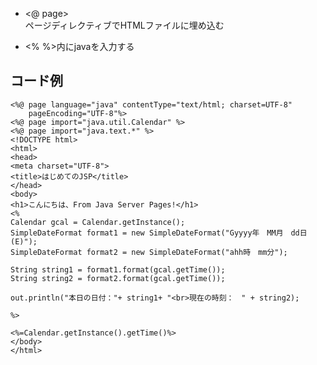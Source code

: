 - <@ page>  
  ページディレクティブでHTMLファイルに埋め込む

- <% %>内にjavaを入力する

## コード例

    <%@ page language="java" contentType="text/html; charset=UTF-8"
        pageEncoding="UTF-8"%>
    <%@ page import="java.util.Calendar" %>
    <%@ page import="java.text.*" %>
    <!DOCTYPE html>
    <html>
    <head>
    <meta charset="UTF-8">
    <title>はじめてのJSP</title>
    </head>
    <body>
    <h1>こんにちは、From Java Server Pages!</h1>
    <%
    Calendar gcal = Calendar.getInstance();
    SimpleDateFormat format1 = new SimpleDateFormat("Gyyyy年　MM月　dd日(E)");
    SimpleDateFormat format2 = new SimpleDateFormat("ahh時　mm分");
    
    String string1 = format1.format(gcal.getTime());
    String string2 = format2.format(gcal.getTime());
    
    out.println("本日の日付："+ string1+ "<br>現在の時刻：　" + string2);
    
    %>
    
    <%=Calendar.getInstance().getTime()%>
    </body>
    </html>
